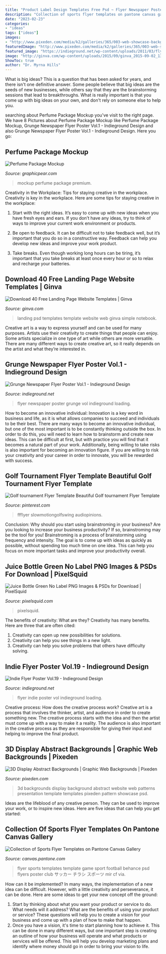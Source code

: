 ```yaml
---
title: "Product Label Design Templates Free Psd ~ Flyer Newspaper Poster Grunge Vol Indieground Loading"
description: "Collection of sports flyer templates on pantone canvas gallery"
date: "2023-02-23"
categories:
- "ideas"
tags: ["ideas"]
images:
- "http://www.pixeden.com/media/k2/galleries/365/003-web-showcase-background-presentation-abstract-3d-psd.jpg"
featuredImage: "http://www.pixeden.com/media/k2/galleries/365/003-web-showcase-background-presentation-abstract-3d-psd.jpg"
featured_image: "https://indieground.net/wp-content/uploads/2011/03/flyer_grungenewspapervol1_main01.jpg"
image: "http://ginva.com/wp-content/uploads/2015/09/ginva_2015-09-02_13-43-18.jpg"
ShowToc: true
author: "Dr. Myrna Hills"
---
```



What is big ideas?
This is a question that has been asked for years, and there isn't one definitive answer. Some people believe that big ideas are the seeds of new businesses, while others say that they are the brainstorming sessions that lead to breakthroughs. What is really important is that you come up with big ideas on your own, and don't rely on someone else to help you.

	

		
searching about Perfume Package Mockup you've visit to the right page. We have 8 Pictures about Perfume Package Mockup like Perfume Package Mockup, Grunge Newspaper Flyer Poster Vol.1 - Indieground Design and also Grunge Newspaper Flyer Poster Vol.1 - Indieground Design. Here you go:
		
    
## Perfume Package Mockup

<img loading=lazy src="https://www.graphicpear.com/wp-content/uploads/2018/08/5.jpg" onerror="this.onerror=null;this.src='https://tse4.mm.bing.net/th?id=OIP.K1-MySkEYZkpMZJdV-xkpAHaFm&amp;pid=15.1';" alt="Perfume Package Mockup">

_Source: graphicpear.com_

>mockup perfume package premium. 

	

Creativity in the Workplace: Tips for staying creative in the workplace.
Creativity is key in the workplace. Here are some tips for staying creative in the workplace:
1. Start with the right ideas. It’s easy to come up with new ideas when you have fresh eyes and ears. If you don’t have any ideas, try to think of ways to improve your current work environment or products.

2. Be open to feedback. It can be difficult not to take feedback well, but it’s important that you do so in a constructive way. Feedback can help you develop new ideas and improve your work product.

3. Take breaks. Even though working long hours can be tiring, it’s important that you take breaks at least once every hour or so to relax and recharge your batteries.

    
## Download 40 Free Landing Page Website Templates | Ginva

<img loading=lazy src="http://ginva.com/wp-content/uploads/2015/09/ginva_2015-09-02_13-43-18.jpg" onerror="this.onerror=null;this.src='https://tse4.mm.bing.net/th?id=OIP.FFVxBHRmwT_etol0KpZ9igHaRg&amp;pid=15.1';" alt="Download 40 Free Landing Page Website Templates | Ginva">

_Source: ginva.com_

>landing psd templates template website web ginva simple notebook. 

	

Creative art is a way to express yourself and can be used for many purposes. Artists use their creativity to create things that people can enjoy. Some artists specialize in one type of art while others are more versatile. There are many different ways to create creative art, so it really depends on the artist and what they’re interested in.

    
## Grunge Newspaper Flyer Poster Vol.1 - Indieground Design

<img loading=lazy src="https://indieground.net/wp-content/uploads/2011/03/flyer_grungenewspapervol1_main01.jpg" onerror="this.onerror=null;this.src='https://tse1.mm.bing.net/th?id=OIP.ueYW_KqALWLzLUx90ok0GQHaKe&amp;pid=15.1';" alt="Grunge Newspaper Flyer Poster Vol.1 - Indieground Design">

_Source: indieground.net_

>flyer newspaper poster grunge vol indieground loading. 

	

How to become an innovative individual:
Innovation is a key word in business and life, as it is what allows companies to succeed and individuals to be their best. There are many ways to become an innovative individual, but one of the most important is to be constantly thinking outside the box. In order to do this, you will need to learn how to brainstorm and create new ideas. This can be difficult at first, but with practice you will find that it becomes a natural part of your work. Additionally, being willing to take risks is also important for becoming an innovation figure. If you are willing to risk your creativity and your career in order to innovate, you will be rewarded with success.

    
## Golf Tournament Flyer Template Beautiful Golf Tournament Flyer Template

<img loading=lazy src="https://i.pinimg.com/736x/38/25/1a/38251a1fcab4764acc5b04354fbeb430.jpg" onerror="this.onerror=null;this.src='https://tse1.mm.bing.net/th?id=OIP.lAN2g6bv_GpMAKBdbhK6-gHaKb&amp;pid=15.1';" alt="Golf tournament Flyer Template Beautiful Golf tournament Flyer Template">

_Source: pinterest.com_

>ffflyer slowmotiongolfswing audiopinions. 

	

Conclusion: Why should you start using brainstroming in your business?
Are you looking to increase your business productivity? If so, brainstroming may be the tool for you! Brainstroming is a process of brainstorming using frequency and intensity. The goal is to come up with ideas as quickly as possible, without spending too much time on one idea. This can help you focus on more important tasks and improve your productivity overall.

    
## Juice Bottle Green No Label PNG Images &amp; PSDs For Download | PixelSquid

<img loading=lazy src="http://atlas-content-cdn.pixelsquid.com/stock-images/juice-bottle-green-no-label-orange-18Qz0D4-600.jpg" onerror="this.onerror=null;this.src='https://tse2.mm.bing.net/th?id=OIP.iMBUHdrHzeeHrDo1agjDsQHaHa&amp;pid=15.1';" alt="Juice Bottle Green No Label PNG Images &amp; PSDs for Download | PixelSquid">

_Source: pixelsquid.com_

>pixelsquid. 

	

The benefits of creativity: What are they?
Creativity has many benefits. Here are three that are often cited: 
1) Creativity can open up new possibilities for solutions. 
2) Creativity can help you see things in a new light. 
3) Creativity can help you solve problems that others have difficulty solving.

    
## Indie Flyer Poster Vol.19 - Indieground Design

<img loading=lazy src="https://indieground.net/wp-content/uploads/2013/11/flyer_indievol19_main01.jpg" onerror="this.onerror=null;this.src='https://tse2.mm.bing.net/th?id=OIP.zWWBWmpHxBw5a60z_PlCPAHaKe&amp;pid=15.1';" alt="Indie Flyer Poster Vol.19 - Indieground Design">

_Source: indieground.net_

>flyer indie poster vol indieground loading. 

	

Creative process: How does the creative process work?
Creative art is a process that involves the thinker, artist, and audience in order to create something new. The creative process starts with the idea and then the artist must come up with a way to make it a reality. The audience is also important in the creative process as they are responsible for giving their input and helping to improve the final product.

    
## 3D Display Abstract Backgrounds | Graphic Web Backgrounds | Pixeden

<img loading=lazy src="http://www.pixeden.com/media/k2/galleries/365/003-web-showcase-background-presentation-abstract-3d-psd.jpg" onerror="this.onerror=null;this.src='https://tse3.mm.bing.net/th?id=OIP.zf3Vouu0QVxctkaUcAR5QAHaD7&amp;pid=15.1';" alt="3D Display Abstract Backgrounds | Graphic Web Backgrounds | Pixeden">

_Source: pixeden.com_

>3d backgrounds display background abstract website web patterns presentation template templates pixeden pattern showcase psd. 

	

Ideas are the lifeblood of any creative person. They can be used to improve your work, or to inspire new ideas. Here are five ideas that can help you get started: 

    
## Collection Of Sports Flyer Templates On Pantone Canvas Gallery

<img loading=lazy src="https://mir-s3-cdn-cf.behance.net/project_modules/disp/18d6d312492549.5626a6d6d26f7.jpg" onerror="this.onerror=null;this.src='https://tse1.mm.bing.net/th?id=OIP.NGry5cycLxy8FrjnvhoWUwHaK4&amp;pid=15.1';" alt="Collection of Sports Flyer Templates on Pantone Canvas Gallery">

_Source: canvas.pantone.com_

>flyer sports templates template game sport football behance psd flyers poster club サッカー チラシ スポーツ mir cf via. 

	

How can it be implemented?
In many ways, the implementation of a new idea can be difficult. However, with a little creativity and perseverance, it can be done. Here are some ideas to get your new concept off the ground: 
1. Start by thinking about what you want your product or service to do. What needs will it address? What are the benefits of using your product or service? These questions will help you to create a vision for your business and come up with a plan of how to make that happen. 
2. Once you have a vision, it's time to start planning how to achieve it. This can be done in many different ways, but one important step is creating an outline of how your business will operate and what products or services will be offered. This will help you develop marketing plans and identify where money should go in order to bring your vision to life.


